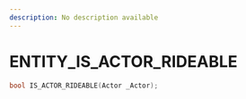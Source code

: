 ```yaml
---
description: No description available 
---
```


# ENTITY\_IS_ACTOR_RIDEABLE

```cpp
bool IS_ACTOR_RIDEABLE(Actor _Actor);
```